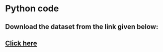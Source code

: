 # Python code

## Download the dataset from the link given below:

## [Click here](https://drive.google.com/file/d/1woQm_-FB2qAZWeDrnzJcFD_W_bJPtCPC/view?usp=sharing)